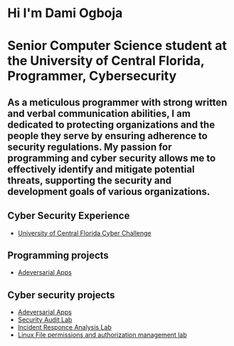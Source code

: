 <h1>Hi I'm Dami Ogboja</h1>
<h1>Senior Computer Science student at the University of Central Florida, Programmer, Cybersecurity</h1>
<h2> As a meticulous programmer with strong written and verbal communication abilities, I am dedicated to protecting organizations and the people they serve by ensuring adherence to security regulations. My passion for programming and cyber security allows me to effectively identify and mitigate potential threats, supporting the security and development goals of various organizations.</h2>

<h2>Cyber Security Experience</h2>

- [University of Central Florida Cyber Challenge](https://github.com/DamiOgboja/UCF-Cyber-Challenge)

<h2>Programming projects</h2>
  
- [Adeversarial Apps](https://github.com/AdverseApps/Adversarial-Apps-Web)

<h2>Cyber security projects</h2>

- [Adeversarial Apps](https://github.com/AdverseApps/Adversarial-Apps-Web)
- [Security Audit Lab](https://github.com/DamiOgboja/Security-Audit-Lab)
- [Incident Responce Analysis Lab](https://github.com/DamiOgboja/Incident-Report-Analysis-Lab)
- [Linux File permissions and authorization management lab](https://github.com/DamiOgboja/Linux-file-permissions-management-lab)

<!--
**DamiOgboja/DamiOgboja** is a ✨ _special_ ✨ repository because its `README.md` (this file) appears on your GitHub profile.
-->
